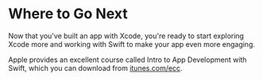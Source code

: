 # Where to Go Next

Now that you've built an app with Xcode, you're ready to start exploring Xcode more and working with Swift to make your app even more engaging.

Apple provides an excellent course called Intro to App Development with Swift, which you can download from [itunes.com/ecc](http://itunes.com/ecc).



